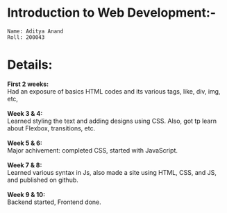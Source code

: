 # Introduction to Web Development:-
```
Name: Aditya Anand
Roll: 200043
```
# Details:
<b>First 2 weeks:</b>
<br>
Had an exposure of basics HTML codes and its various tags, like, div, img, etc,
<br>
<br>
<b>Week 3 & 4:</b>
<br>
Learned styling the text and adding designs using CSS. Also, got tp learn about Flexbox, transitions, etc.
<br>
<br>
<b>Week 5 & 6:</b>
<br>
Major achivement: completed CSS, started with JavaScript.
<br>
<br>
<b>Week 7 & 8:</b>
<br>
Learned various syntax in Js, also made a site using HTML, CSS, and JS, and published on github.
<br>
<br>
<b>Week 9 & 10:</b>
<br>
Backend started, Frontend done.
<br>
<br>
